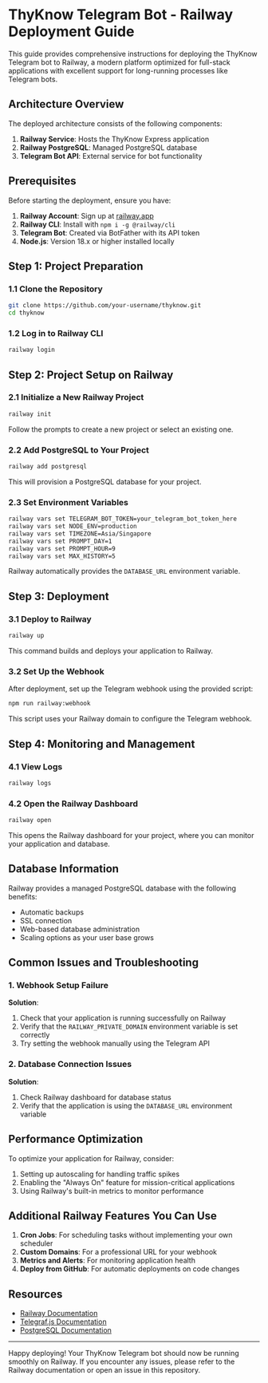 # ThyKnow Telegram Bot - Railway Deployment Guide

This guide provides comprehensive instructions for deploying the ThyKnow Telegram bot to Railway, a modern platform optimized for full-stack applications with excellent support for long-running processes like Telegram bots.

## Architecture Overview

The deployed architecture consists of the following components:

1. **Railway Service**: Hosts the ThyKnow Express application
2. **Railway PostgreSQL**: Managed PostgreSQL database
3. **Telegram Bot API**: External service for bot functionality

## Prerequisites

Before starting the deployment, ensure you have:

1. **Railway Account**: Sign up at [railway.app](https://railway.app)
2. **Railway CLI**: Install with `npm i -g @railway/cli`
3. **Telegram Bot**: Created via BotFather with its API token
4. **Node.js**: Version 18.x or higher installed locally

## Step 1: Project Preparation

### 1.1 Clone the Repository

```bash
git clone https://github.com/your-username/thyknow.git
cd thyknow
```

### 1.2 Log in to Railway CLI

```bash
railway login
```

## Step 2: Project Setup on Railway

### 2.1 Initialize a New Railway Project

```bash
railway init
```

Follow the prompts to create a new project or select an existing one.

### 2.2 Add PostgreSQL to Your Project

```bash
railway add postgresql
```

This will provision a PostgreSQL database for your project.

### 2.3 Set Environment Variables

```bash
railway vars set TELEGRAM_BOT_TOKEN=your_telegram_bot_token_here
railway vars set NODE_ENV=production
railway vars set TIMEZONE=Asia/Singapore
railway vars set PROMPT_DAY=1
railway vars set PROMPT_HOUR=9
railway vars set MAX_HISTORY=5
```

Railway automatically provides the `DATABASE_URL` environment variable.

## Step 3: Deployment

### 3.1 Deploy to Railway

```bash
railway up
```

This command builds and deploys your application to Railway.

### 3.2 Set Up the Webhook

After deployment, set up the Telegram webhook using the provided script:

```bash
npm run railway:webhook
```

This script uses your Railway domain to configure the Telegram webhook.

## Step 4: Monitoring and Management

### 4.1 View Logs

```bash
railway logs
```

### 4.2 Open the Railway Dashboard

```bash
railway open
```

This opens the Railway dashboard for your project, where you can monitor your application and database.

## Database Information

Railway provides a managed PostgreSQL database with the following benefits:

- Automatic backups
- SSL connection
- Web-based database administration
- Scaling options as your user base grows

## Common Issues and Troubleshooting

### 1. Webhook Setup Failure

**Solution**:
1. Check that your application is running successfully on Railway
2. Verify that the `RAILWAY_PRIVATE_DOMAIN` environment variable is set correctly
3. Try setting the webhook manually using the Telegram API

### 2. Database Connection Issues

**Solution**:
1. Check Railway dashboard for database status
2. Verify that the application is using the `DATABASE_URL` environment variable

## Performance Optimization

To optimize your application for Railway, consider:

1. Setting up autoscaling for handling traffic spikes
2. Enabling the "Always On" feature for mission-critical applications
3. Using Railway's built-in metrics to monitor performance

## Additional Railway Features You Can Use

1. **Cron Jobs**: For scheduling tasks without implementing your own scheduler
2. **Custom Domains**: For a professional URL for your webhook
3. **Metrics and Alerts**: For monitoring application health
4. **Deploy from GitHub**: For automatic deployments on code changes

## Resources

- [Railway Documentation](https://docs.railway.app/)
- [Telegraf.js Documentation](https://telegraf.js.org/)
- [PostgreSQL Documentation](https://www.postgresql.org/docs/)

---

Happy deploying! Your ThyKnow Telegram bot should now be running smoothly on Railway. If you encounter any issues, please refer to the Railway documentation or open an issue in this repository.